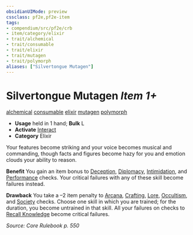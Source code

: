 ```yaml
---
obsidianUIMode: preview
cssclass: pf2e,pf2e-item
tags:
- compendium/src/pf2e/crb
- item/category/elixir
- trait/alchemical
- trait/consumable
- trait/elixir
- trait/mutagen
- trait/polymorph
aliases: ["Silvertongue Mutagen"]
---
```

# Silvertongue Mutagen *Item 1+*  
[alchemical](../../../Rules/traits/alchemical.md)  [consumable](../../../Rules/traits/consumable.md)  [elixir](../../../Rules/traits/elixir.md)  [mutagen](../../../Rules/traits/mutagen.md)  [polymorph](../../../Rules/traits/polymorph.md)  

- **Usage** held in 1 hand; **Bulk** L
- **Activate** [Interact](../../../Rules/actions/interact.md)
- **Category** Elixir

Your features become striking and your voice becomes musical and commanding, though facts and figures become hazy for you and emotion clouds your ability to reason.

**Benefit** You gain an item bonus to [Deception](../../skills.md#Deception), [Diplomacy](../../skills.md#Diplomacy), [Intimidation](../../skills.md#Intimidation), and [Performance](../../skills.md#Performance) checks. Your critical failures with any of these skill become failures instead.

**Drawback** You take a –2 item penalty to [Arcana](../../skills.md#Arcana), [Crafting](../../skills.md#Crafting), [Lore](../../skills.md#Lore), [Occultism](../../skills.md#Occultism), and [Society](../../skills.md#Society) checks. Choose one skill in which you are trained; for the duration, you become untrained in that skill. All your failures on checks to [Recall Knowledge](../../../Rules/actions/recall-knowledge.md) become critical failures.

*Source: Core Rulebook p. 550*